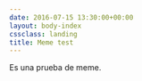 ```yaml
---
date: 2016-07-15 13:30:00+00:00
layout: body-index
cssclass: landing
title: Meme test
---
```


Es una prueba de meme.
